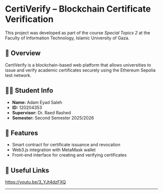# CertiVerify – Blockchain Certificate Verification

This project was developed as part of the course *Special Topics 2* at the Faculty of Information Technology, Islamic University of Gaza.

## 🧠 Overview
CertiVerify is a blockchain-based web platform that allows universities to issue and verify academic certificates securely using the Ethereum Sepolia test network.

## 👨‍💻 Student Info
- **Name:** Adam Eyad Saleh  
- **ID:** 120204353  
- **Supervisor:** Dr. Raed Rashed  
- **Semester:** Second Semester 2025/2026  

## 🚀 Features
- Smart contract for certificate issuance and revocation  
- Web3.js integration with MetaMask wallet  
- Front-end interface for creating and verifying certificates  

## 🔗 Useful Links
https://youtu.be/3_YJt4dzFXQ
****
